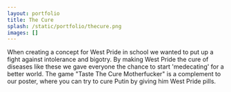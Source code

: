 ```yaml
---
layout: portfolio
title: The Cure
splash: /static/portfolio/thecure.png
images: []
---
```


When creating a concept for West Pride in school we wanted to put up a fight against intolerance and bigotry. By making West Pride the cure of diseases like these we gave everyone the chance to start 'medecating' for a better world. The game "Taste The Cure Motherfucker" is a complement to our poster, where you can try to cure Putin by giving him West Pride pills.
